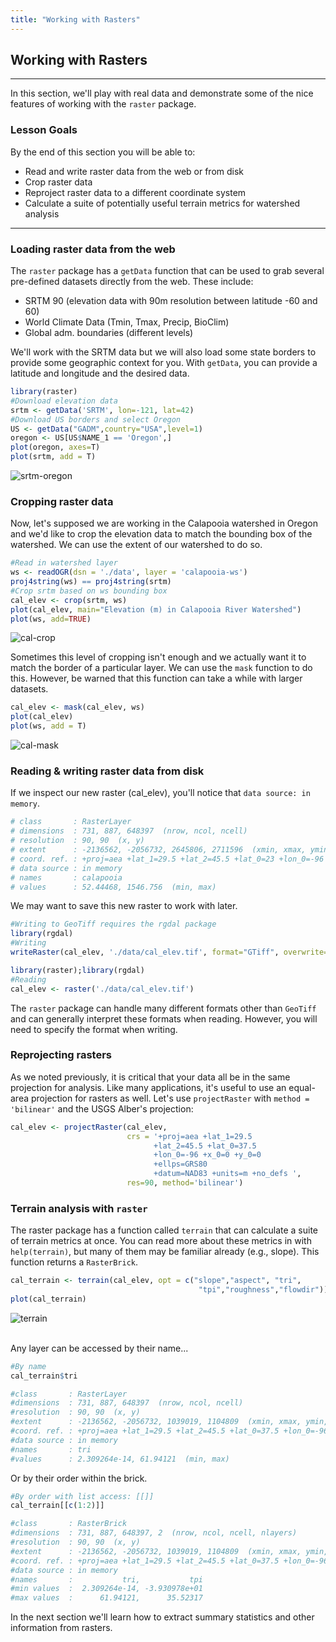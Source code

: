```yaml
---
title: "Working with Rasters"
---
```


## Working with Rasters

---

In this section, we'll play with real data and demonstrate some of the nice features of working with the `raster` package. 

### Lesson Goals

By the end of this section you will be able to: 
- Read and write raster data from the web or from disk
- Crop raster data
- Reproject raster data to a different coordinate system
- Calculate a suite of potentially useful terrain metrics for watershed analysis

---

### Loading raster data from the web

The `raster` package has a `getData` function that can be used to grab several pre-defined datasets directly from the web. These include:

- SRTM 90 (elevation data with 90m resolution between latitude  -60 and 60)
- World Climate Data (Tmin, Tmax, Precip, BioClim)
- Global adm. boundaries (different levels)

We'll work with the SRTM data but we will also load some state borders to provide some geographic context for you. With `getData`, you can provide a latitude and longitude and the desired data. 

```r
library(raster)
#Download elevation data
srtm <- getData('SRTM', lon=-121, lat=42)
#Download US borders and select Oregon
US <- getData("GADM",country="USA",level=1)
oregon <- US[US$NAME_1 == 'Oregon',]
plot(oregon, axes=T)
plot(srtm, add = T)
```

![srtm-oregon](../../../img/srtm-oregon.png)

### Cropping raster data

Now, let's supposed we are working in the Calapooia watershed in Oregon and we'd like to crop the elevation data to match the bounding box of the watershed. We can use the extent of our watershed to do so. 

```r
#Read in watershed layer
ws <- readOGR(dsn = './data', layer = 'calapooia-ws')
proj4string(ws) == proj4string(srtm)
#Crop srtm based on ws bounding box
cal_elev <- crop(srtm, ws)
plot(cal_elev, main="Elevation (m) in Calapooia River Watershed")
plot(ws, add=TRUE)
```

![cal-crop](../../../img/cal-crop.png)

Sometimes this level of cropping isn't enough and we actually want it to match the border of a particular layer. We can use the `mask` function to do this. However, be warned that this function can take a while with larger datasets.

```r
cal_elev <- mask(cal_elev, ws)
plot(cal_elev)
plot(ws, add = T)
```

![cal-mask](../../../img/cal-mask.png)

### Reading & writing raster data from disk

If we inspect our new raster (cal_elev), you'll notice that `data source: in memory`. 

```r
# class       : RasterLayer 
# dimensions  : 731, 887, 648397  (nrow, ncol, ncell)
# resolution  : 90, 90  (x, y)
# extent      : -2136562, -2056732, 2645806, 2711596  (xmin, xmax, ymin, ymax)
# coord. ref. : +proj=aea +lat_1=29.5 +lat_2=45.5 +lat_0=23 +lon_0=-96 +x_0=0 +y_0=0 +datum=NAD83 +units=m +no_defs +ellps=GRS80 +towgs84=0,0,0 
# data source : in memory
# names       : calapooia 
# values      : 52.44468, 1546.756  (min, max)
```

We may want to save this new raster to work with later.

```r
#Writing to GeoTiff requires the rgdal package
library(rgdal)
#Writing 
writeRaster(cal_elev, './data/cal_elev.tif', format="GTiff", overwrite=TRUE)
```
```r
library(raster);library(rgdal)
#Reading
cal_elev <- raster('./data/cal_elev.tif')
```

The `raster` package can handle many different formats other than `GeoTiff` and can generally interpret these formats when reading. However, you will need to specify the format when writing. 

### Reprojecting rasters

As we noted previously, it is critical that your data all be in the same projection for analysis. Like many applications, it's useful to use an equal-area projection for rasters as well. Let's use `projectRaster` with `method = 'bilinear'` and the USGS Alber's projection: 

```r
cal_elev <- projectRaster(cal_elev, 
                          crs = '+proj=aea +lat_1=29.5 
                                +lat_2=45.5 +lat_0=37.5 
                                +lon_0=-96 +x_0=0 +y_0=0 
                                +ellps=GRS80 
                                +datum=NAD83 +units=m +no_defs ', 
                          res=90, method='bilinear')
```

### Terrain analysis with `raster`

The raster package has a function called `terrain` that can calculate a suite of terrain metrics at once. You can read more about these metrics in with `help(terrain)`, but many of them may be familiar already (e.g., slope). This function returns a `RasterBrick`.

```r
cal_terrain <- terrain(cal_elev, opt = c("slope","aspect", "tri",
                                          "tpi","roughness","flowdir"))
plot(cal_terrain)
```
 
![terrain](../../../img/terrain.png)
 
<br>
Any layer can be accessed by their name...

```r
#By name
cal_terrain$tri
```
```r
#class       : RasterLayer 
#dimensions  : 731, 887, 648397  (nrow, ncol, ncell)
#resolution  : 90, 90  (x, y)
#extent      : -2136562, -2056732, 1039019, 1104809  (xmin, xmax, ymin, ymax)
#coord. ref. : +proj=aea +lat_1=29.5 +lat_2=45.5 +lat_0=37.5 +lon_0=-96 +x_0=0 +y_0=0 +ellps=GRS80 +datum=NAD83 +units=m +no_defs #+towgs84=0,0,0 
#data source : in memory
#names       : tri 
#values      : 2.309264e-14, 61.94121  (min, max)
```

Or by their order within the brick.

```r
#By order with list access: [[]]
cal_terrain[[c(1:2)]]
```
```r
#class       : RasterBrick 
#dimensions  : 731, 887, 648397, 2  (nrow, ncol, ncell, nlayers)
#resolution  : 90, 90  (x, y)
#extent      : -2136562, -2056732, 1039019, 1104809  (xmin, xmax, ymin, ymax)
#coord. ref. : +proj=aea +lat_1=29.5 +lat_2=45.5 +lat_0=37.5 +lon_0=-96 +x_0=0 +y_0=0 +ellps=GRS80 +datum=NAD83 +units=m +no_defs #+towgs84=0,0,0 
#data source : in memory
#names       :           tri,           tpi 
#min values  :  2.309264e-14, -3.930978e+01 
#max values  :      61.94121,      35.52317 
```

In the next section we'll learn how to extract summary statistics and other information from rasters. 
